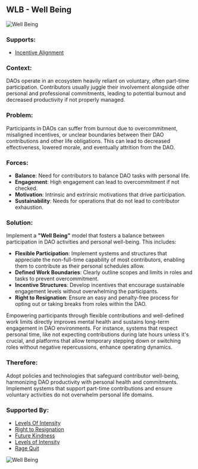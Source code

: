 ## WLB - Well Being

![Well Being](./output/illustrations/well_being.png)

### Supports:

* [Incentive Alignment](./incentive_alignment.html)

### Context:

DAOs operate in an ecosystem heavily reliant on voluntary, often part-time participation. Contributors usually juggle their involvement alongside other personal and professional commitments, leading to potential burnout and decreased productivity if not properly managed.

### Problem:

Participants in DAOs can suffer from burnout due to overcommitment, misaligned incentives, or unclear boundaries between their DAO contributions and other life obligations. This can lead to decreased effectiveness, lowered morale, and eventually attrition from the DAO.

### Forces:

- **Balance**: Need for contributors to balance DAO tasks with personal life.
- **Engagement**: High engagement can lead to overcommitment if not checked.
- **Motivation**: Intrinsic and extrinsic motivations that drive participation.
- **Sustainability**: Needs for operations that do not lead to contributor exhaustion.

### Solution:

Implement a **"Well Being"** model that fosters a balance between participation in DAO activities and personal well-being. This includes:
- **Flexible Participation**: Implement systems and structures that appreciate the non-full-time capability of most contributors, enabling them to contribute as their personal schedules allow.
- **Defined Work Boundaries**: Clearly outline scopes and limits in roles and tasks to prevent overcommitment.
- **Incentive Structures**: Develop incentives that encourage sustainable engagement levels without overwhelming the participants.
- **Right to Resignation**: Ensure an easy and penalty-free process for opting out or taking breaks from roles within the DAO.
  
Empowering participants through flexible contributions and well-defined work limits directly improves mental health and sustains long-term engagement in DAO environments. For instance, systems that respect personal time, like not expecting contributions during late hours unless it's crucial, and platforms that allow temporary stepping down or switching roles without negative repercussions, enhance operating dynamics.

### Therefore:

Adopt policies and technologies that safeguard contributor well-being, harmonizing DAO productivity with personal health and commitments. Implement systems that support part-time contributions and ensure voluntary activities do not overwhelm personal life domains.

### Supported By:

* [Levels Of Intensity](./levels_of_intensity.html)
* [Right to Resignation](./right_to_resignation.html)
* [Future Kindness](./future_kindness.html)
* [Levels of Intensity](./well_being.md.md)
* [Rage Quit](./well_being.md.md)

![Well Being](./output/well_being_specific_graph.png)